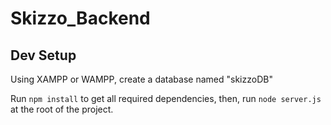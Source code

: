 # Skizzo_Backend

## Dev Setup

Using XAMPP or WAMPP, create a database named "skizzoDB"

Run ```npm install``` to get all required dependencies, then, run ```node server.js``` at the root of the project.